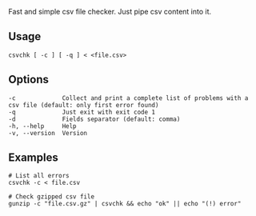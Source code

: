 Fast and simple csv file checker. Just pipe csv content into it.


## Usage

```text
csvchk [ -c ] [ -q ] < <file.csv>
```


## Options

```text
-c             Collect and print a complete list of problems with a csv file (default: only first error found)
-q             Just exit with exit code 1
-d             Fields separator (default: comma)
-h, --help     Help
-v, --version  Version
```


## Examples
```shell
# List all errors
csvchk -c < file.csv

# Check gzipped csv file
gunzip -c "file.csv.gz" | csvchk && echo "ok" || echo "(!) error"
```




